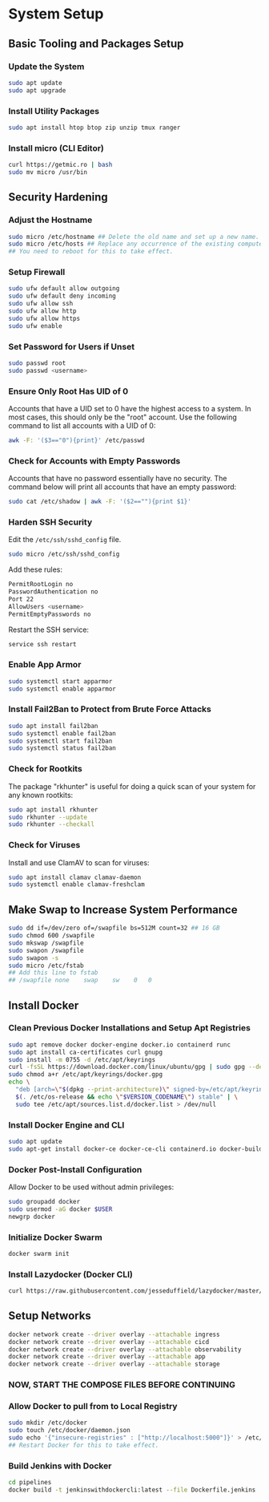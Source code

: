 # System Setup

## Basic Tooling and Packages Setup

### Update the System

```bash
sudo apt update
sudo apt upgrade
```

### Install Utility Packages

```bash
sudo apt install htop btop zip unzip tmux ranger
```

### Install micro (CLI Editor)

```bash
curl https://getmic.ro | bash
sudo mv micro /usr/bin
```

## Security Hardening

### Adjust the Hostname

```bash
sudo micro /etc/hostname ## Delete the old name and set up a new name.
sudo micro /etc/hosts ## Replace any occurrence of the existing computer name with your new one.
## You need to reboot for this to take effect.
```

### Setup Firewall

```bash
sudo ufw default allow outgoing
sudo ufw default deny incoming
sudo ufw allow ssh
sudo ufw allow http
sudo ufw allow https
sudo ufw enable
```

### Set Password for Users if Unset

```bash
sudo passwd root
sudo passwd <username>
```

### Ensure Only Root Has UID of 0

Accounts that have a UID set to 0 have the highest access to a system. In most cases, this should only be the "root" account. Use the following command to list all accounts with a UID of 0:

```bash
awk -F: '($3=="0"){print}' /etc/passwd
```

### Check for Accounts with Empty Passwords

Accounts that have no password essentially have no security. The command below will print all accounts that have an empty password:

```bash
sudo cat /etc/shadow | awk -F: '($2==""){print $1}'
```

### Harden SSH Security

Edit the `/etc/ssh/sshd_config` file.

```bash
sudo micro /etc/ssh/sshd_config
```

Add these rules:

```bash
PermitRootLogin no
PasswordAuthentication no
Port 22
AllowUsers <username>
PermitEmptyPasswords no
```

Restart the SSH service:

```bash
service ssh restart
```

### Enable App Armor

```bash
sudo systemctl start apparmor
sudo systemctl enable apparmor
```

### Install Fail2Ban to Protect from Brute Force Attacks

```bash
sudo apt install fail2ban
sudo systemctl enable fail2ban
sudo systemctl start fail2ban
sudo systemctl status fail2ban
```

### Check for Rootkits

The package "rkhunter" is useful for doing a quick scan of your system for any known rootkits:

```bash
sudo apt install rkhunter
sudo rkhunter --update
sudo rkhunter --checkall
```

### Check for Viruses

Install and use ClamAV to scan for viruses:

```bash
sudo apt install clamav clamav-daemon
sudo systemctl enable clamav-freshclam
```

## Make Swap to Increase System Performance

```bash
sudo dd if=/dev/zero of=/swapfile bs=512M count=32 ## 16 GB
sudo chmod 600 /swapfile
sudo mkswap /swapfile
sudo swapon /swapfile
sudo swapon -s
sudo micro /etc/fstab
## Add this line to fstab
## /swapfile none    swap    sw    0   0     
```

## Install Docker

### Clean Previous Docker Installations and Setup Apt Registries

```bash
sudo apt remove docker docker-engine docker.io containerd runc
sudo apt install ca-certificates curl gnupg
sudo install -m 0755 -d /etc/apt/keyrings
curl -fsSL https://download.docker.com/linux/ubuntu/gpg | sudo gpg --dearmor -o /etc/apt/keyrings/docker.gpg
sudo chmod a+r /etc/apt/keyrings/docker.gpg
echo \
  "deb [arch=\"$(dpkg --print-architecture)\" signed-by=/etc/apt/keyrings/docker.gpg] https://download.docker.com/linux/ubuntu \
  $(. /etc/os-release && echo \"$VERSION_CODENAME\") stable" | \
  sudo tee /etc/apt/sources.list.d/docker.list > /dev/null
```

### Install Docker Engine and CLI

```bash
sudo apt update
sudo apt-get install docker-ce docker-ce-cli containerd.io docker-buildx-plugin docker-compose-plugin
```

### Docker Post-Install Configuration

Allow Docker to be used without admin privileges:

```bash
sudo groupadd docker
sudo usermod -aG docker $USER
newgrp docker
```

### Initialize Docker Swarm

```bash
docker swarm init
```

### Install Lazydocker (Docker CLI)

```bash
curl https://raw.githubusercontent.com/jesseduffield/lazydocker/master/scripts/install_update_linux.sh | bash
```

## Setup Networks

```bash
docker network create --driver overlay --attachable ingress
docker network create --driver overlay --attachable cicd
docker network create --driver overlay --attachable observability
docker network create --driver overlay --attachable app
docker network create --driver overlay --attachable storage
```

### NOW, START THE COMPOSE FILES BEFORE CONTINUING

### Allow Docker to pull from to Local Registry

```bash
sudo mkdir /etc/docker
sudo touch /etc/docker/daemon.json
sudo echo '{"insecure-registries" : ["http://localhost:5000"]}' > /etc/docker/daemon.json
## Restart Docker for this to take effect.
```

### Build Jenkins with Docker

```bash
cd pipelines
docker build -t jenkinswithdockercli:latest --file Dockerfile.jenkins .
```
